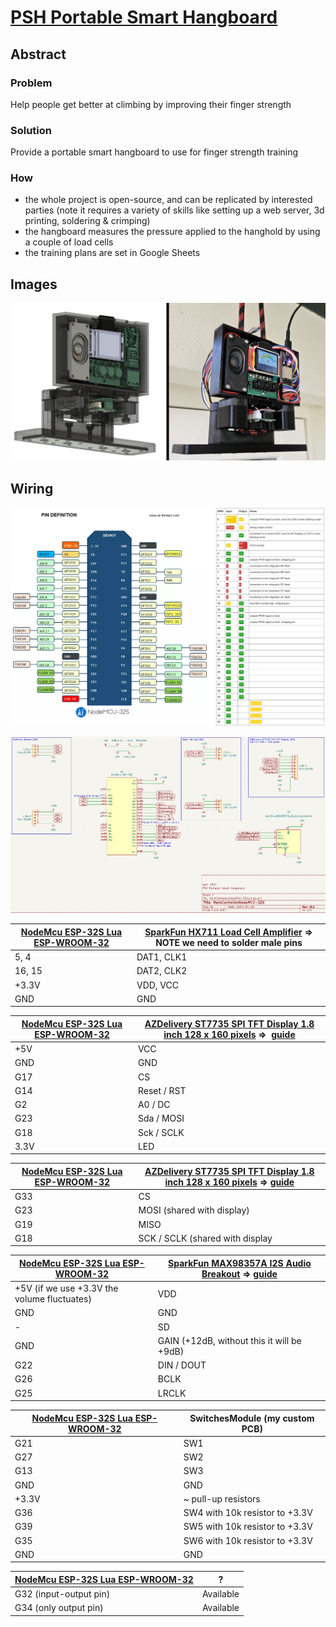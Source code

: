 # [PSH Portable Smart Hangboard](https://github.com/ovidiurosu90/psh-portable-smart-hangboard)

## Abstract
### Problem
Help people get better at climbing by improving their finger strength

### Solution
Provide a portable smart hangboard to use for finger strength training

### How
- the whole project is open-source, and can be replicated by interested parties (note it requires a variety of skills like setting up a web server, 3d printing, soldering & crimping)
- the hangboard measures the pressure applied to the hanghold by using a couple of load cells
- the training plans are set in Google Sheets

## Images

![CAD vs Real World](./Images/PSH_Portable_Smart_Hangboard_May_2024_v3_2024-05-13_CAD_vs_real_world.PNG "CAD vs Real World")


## Wiring

![NodeMCU 32S Pinout](./Images/NodeMCU-32S_pinout.png "NodeMCU 32S Pinout")

![MainControllerNodeMCU-32S Schematic Editor](./Images/MainControllerNodeMCU-32S_Schematic_Editor.PNG "MainControllerNodeMCU-32S Schematic Editor")

| [NodeMcu ESP-32S Lua ESP-WROOM-32](https://opencircuit.shop/product/nodemcu-esp-32s-lua-esp-wroom-32-wifi) | [SparkFun HX711 Load Cell Amplifier](https://eu.robotshop.com/products/hx711-load-cell-amplifier?variant=42600661942440) => NOTE we need to solder male pins |
| ---------------------------------------------------------------------------------------------------------- | ------------------------------------------------------------------------------------------------------------------------------------------------------------ |
| 5, 4                                                                                                       | DAT1, CLK1                                                                                                                                                   |
| 16, 15                                                                                                     | DAT2, CLK2                                                                                                                                                   |
| +3.3V                                                                                                      | VDD, VCC                                                                                                                                                     |
| GND                                                                                                        | GND                                                                                                                                                          |

| [NodeMcu ESP-32S Lua ESP-WROOM-32](https://opencircuit.shop/product/nodemcu-esp-32s-lua-esp-wroom-32-wifi) | [AZDelivery ST7735 SPI TFT Display 1.8 inch 128 x 160 pixels](https://www.amazon.nl/dp/B078J5TS2G/ref=pe_28126711_487805961_TE_item?th=1) =>  [guide](https://www.az-delivery.de/en/blogs/azdelivery-blog-fur-arduino-und-raspberry-pi/1-8-toll-tft-am-esp-32-dev-kit-c-betreiben) |
| ---------------------------------------------------------------------------------------------------------- | ---------------------------------------------------------------------------------------------------------------------------------------------------------------------------------------------------------------------------------------------------------------------------------- |
| +5V                                                                                                        | VCC                                                                                                                                                                                                                                                                                |
| GND                                                                                                        | GND                                                                                                                                                                                                                                                                                |
| G17                                                                                                        | CS                                                                                                                                                                                                                                                                                 |
| G14                                                                                                        | Reset / RST                                                                                                                                                                                                                                                                        |
| G2                                                                                                         | A0 / DC                                                                                                                                                                                                                                                                            |
| G23                                                                                                        | Sda / MOSI                                                                                                                                                                                                                                                                         |
| G18                                                                                                        | Sck / SCLK                                                                                                                                                                                                                                                                         |
| 3.3V                                                                                                       | LED                                                                                                                                                                                                                                                                                |

| [NodeMcu ESP-32S Lua ESP-WROOM-32](https://opencircuit.shop/product/nodemcu-esp-32s-lua-esp-wroom-32-wifi) | [AZDelivery ST7735 SPI TFT Display 1.8 inch 128 x 160 pixels](https://www.amazon.nl/dp/B078J5TS2G/ref=pe_28126711_487805961_TE_item?th=1) => [guide](https://randomnerdtutorials.com/guide-to-1-8-tft-display-with-arduino/) |
| ---------------------------------------------------------------------------------------------------------- | ---------------------------------------------------------------------------------------------------------------------------------------------------------------------------------------------------------------------------- |
| G33                                                                                                        | CS                                                                                                                                                                                                                           |
| G23                                                                                                        | MOSI (shared with display)                                                                                                                                                                                                   |
| G19                                                                                                        | MISO                                                                                                                                                                                                                         |
| G18                                                                                                        | SCK / SCLK (shared with display                                                                                                                                                                                              |

| [NodeMcu ESP-32S Lua ESP-WROOM-32](https://opencircuit.shop/product/nodemcu-esp-32s-lua-esp-wroom-32-wifi) | [SparkFun MAX98357A I2S Audio Breakout](https://opencircuit.shop/product/sparkfun-i2s-audio-breakout-max98357a) => [guide](https://learn.sparkfun.com/tutorials/i2s-audio-breakout-hookup-guide/all) |
| ---------------------------------------------------------------------------------------------------------- | ---------------------------------------------------------------------------------------------------------------------------------------------------------------------------------------------------- |
| +5V (if we use +3.3V the volume fluctuates)                                                                | VDD                                                                                                                                                                                                  |
| GND                                                                                                        | GND                                                                                                                                                                                                  |
| \-                                                                                                         | SD                                                                                                                                                                                                   |
| GND                                                                                                        | GAIN (+12dB, without this it will be +9dB)                                                                                                                                                           |
| G22                                                                                                        | DIN / DOUT                                                                                                                                                                                           |
| G26                                                                                                        | BCLK                                                                                                                                                                                                 |
| G25                                                                                                        | LRCLK                                                                                                                                                                                                |

| [NodeMcu ESP-32S Lua ESP-WROOM-32](https://opencircuit.shop/product/nodemcu-esp-32s-lua-esp-wroom-32-wifi) | SwitchesModule (my custom PCB) |
| ---------------------------------------------------------------------------------------------------------- | ------------------------------ |
| G21                                                                                                        | SW1                            |
| G27                                                                                                        | SW2                            |
| G13                                                                                                        | SW3                            |
| GND                                                                                                        | GND                            |
| +3.3V                                                                                                      | ~ pull-up resistors            |
| G36                                                                                                        | SW4 with 10k resistor to +3.3V |
| G39                                                                                                        | SW5 with 10k resistor to +3.3V |
| G35                                                                                                        | SW6 with 10k resistor to +3.3V |
| GND                                                                                                        | GND                            |

| [NodeMcu ESP-32S Lua ESP-WROOM-32](https://opencircuit.shop/product/nodemcu-esp-32s-lua-esp-wroom-32-wifi) | ?         |
| ---------------------------------------------------------------------------------------------------------- | --------- |
| G32 (input-output pin)                                                                                     | Available |
| G34 (only output pin)                                                                                      | Available |

